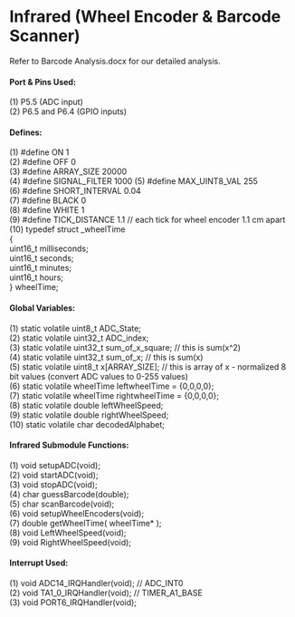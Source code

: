 # Infrared (Wheel Encoder & Barcode Scanner)
Refer to Barcode Analysis.docx for our detailed analysis.


#### Port & Pins Used:  
  
(1) P5.5           (ADC  input)    
(2) P6.5 and P6.4  (GPIO inputs)  


#### Defines:

(1) #define ON  1  
(2) #define OFF 0  
(3) #define ARRAY_SIZE      20000  
(4) #define SIGNAL_FILTER   1000 
(5) #define MAX_UINT8_VAL   255  
(6) #define SHORT_INTERVAL  0.04  
(7) #define BLACK           0  
(8) #define WHITE           1  
(9) #define TICK_DISTANCE   1.1    // each tick for wheel encoder 1.1 cm apart  
(10) typedef struct _wheelTime  
      {  
          uint16_t  milliseconds;  
          uint16_t       seconds;  
          uint16_t       minutes;  
          uint16_t         hours;  
      } wheelTime;  
  
  
#### Global Variables:  
  
(1) static volatile uint8_t   ADC_State;  
(2) static volatile uint32_t  ADC_index;  
(3) static volatile uint32_t  sum_of_x_square;   // this is sum(x^2)  
(4) static volatile uint32_t  sum_of_x;          // this is sum(x)  
(5) static volatile uint8_t   x[ARRAY_SIZE];     // this is array of x - normalized 8 bit values (convert ADC values to 0-255 values)  
(6) static volatile wheelTime leftwheelTime = {0,0,0,0};  
(7) static volatile wheelTime rightwheelTime = {0,0,0,0};  
(8) static volatile double    leftWheelSpeed;  
(9) static volatile double    rightWheelSpeed;  
(10) static volatile char     decodedAlphabet;  
  
  
#### Infrared Submodule Functions:  
  
(1) void setupADC(void);  
(2) void startADC(void);  
(3) void stopADC(void);  
(4) char guessBarcode(double);  
(5) char scanBarcode(void);  
(6) void setupWheelEncoders(void);  
(7) double getWheelTime( wheelTime* );  
(8) void LeftWheelSpeed(void);  
(9) void RightWheelSpeed(void);  
  

#### Interrupt Used:  
  
(1) void ADC14_IRQHandler(void);   // ADC_INT0  
(2) void TA1_0_IRQHandler(void);   // TIMER_A1_BASE  
(3) void PORT6_IRQHandler(void);    
